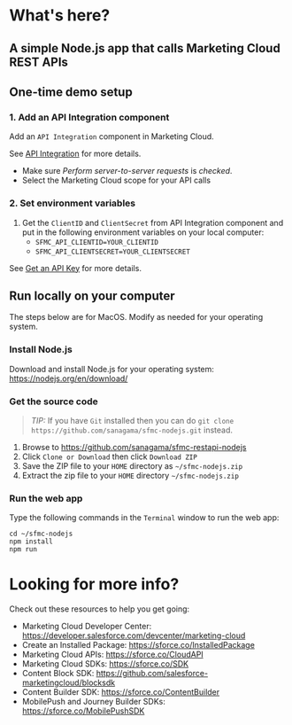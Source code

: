 # What's here?

## A simple Node.js app that calls Marketing Cloud REST APIs

## One-time demo setup

### 1. Add an API Integration component
Add an ```API Integration``` component in Marketing Cloud.

See [API Integration](https://developer.salesforce.com/docs/atlas.en-us.mc-app-development.meta/mc-app-development/api-integration.htm) for more details.

- Make sure *Perform server-to-server requests* is *checked*.
- Select the Marketing Cloud scope for your API calls

### 2. Set environment variables

1. Get the ```ClientID``` and ```ClientSecret``` from API Integration component and put in the following environment variables on your local computer:
    - ```SFMC_API_CLIENTID=YOUR_CLIENTID```
    - ```SFMC_API_CLIENTSECRET=YOUR_CLIENTSECRET```

See [Get an API Key](https://developer.salesforce.com/docs/atlas.en-us.noversion.mc-getting-started.meta/mc-getting-started/get-api-key.htm) for more details.

## Run locally on your computer

The steps below are for MacOS. Modify as needed for your operating system.

### Install Node.js
Download and install Node.js for your operating system: <https://nodejs.org/en/download/>

### Get the source code

> *TIP:* If you have ```Git``` installed then you can do ```git clone https://github.com/sanagama/sfmc-nodejs.git``` instead.

1. Browse to <https://github.com/sanagama/sfmc-restapi-nodejs>
1. Click ```Clone or Download``` then click ```Download ZIP```
1. Save the ZIP file to your ```HOME``` directory as ```~/sfmc-nodejs.zip```
1. Extract the zip file to your ```HOME``` directory ```~/sfmc-nodejs.zip```

### Run the web app

Type the following commands in the ```Terminal``` window to run the web app:

```
cd ~/sfmc-nodejs
npm install
npm run
```

# Looking for more info?

Check out these resources to help you get going:

- Marketing Cloud Developer Center: https://developer.salesforce.com/devcenter/marketing-cloud
- Create an Installed Package: https://sforce.co/InstalledPackage
- Marketing Cloud APIs: https://sforce.co/CloudAPI
- Marketing Cloud SDKs: https://sforce.co/SDK
- Content Block SDK: https://github.com/salesforce-marketingcloud/blocksdk
- Content Builder SDK: https://sforce.co/ContentBuilder
- MobilePush and Journey Builder SDKs: https://sforce.co/MobilePushSDK 
